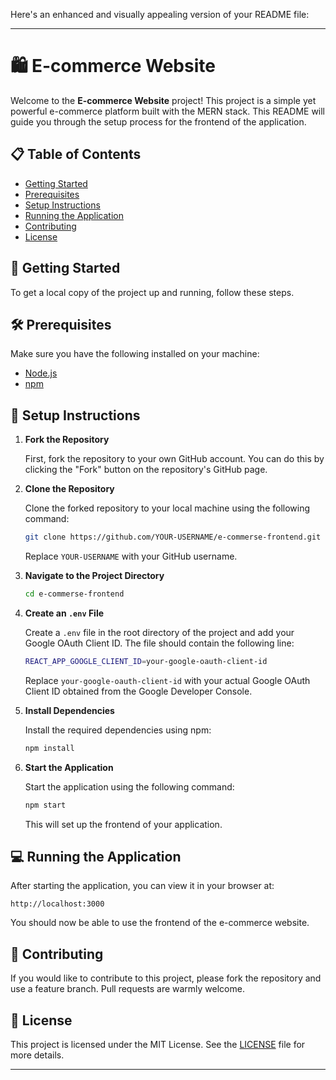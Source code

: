 Here's an enhanced and visually appealing version of your README file:

---

# 🛍️ E-commerce Website

Welcome to the **E-commerce Website** project! This project is a simple yet powerful e-commerce platform built with the MERN stack. This README will guide you through the setup process for the frontend of the application.

## 📋 Table of Contents
- [Getting Started](#getting-started)
- [Prerequisites](#prerequisites)
- [Setup Instructions](#setup-instructions)
- [Running the Application](#running-the-application)
- [Contributing](#contributing)
- [License](#license)

## 🚀 Getting Started

To get a local copy of the project up and running, follow these steps.

## 🛠 Prerequisites

Make sure you have the following installed on your machine:

- [Node.js](https://nodejs.org/)
- [npm](https://www.npmjs.com/)

## 🔧 Setup Instructions

1. **Fork the Repository**

   First, fork the repository to your own GitHub account. You can do this by clicking the "Fork" button on the repository's GitHub page.

2. **Clone the Repository**

   Clone the forked repository to your local machine using the following command:

   ```sh
   git clone https://github.com/YOUR-USERNAME/e-commerse-frontend.git
   ```

   Replace `YOUR-USERNAME` with your GitHub username.

3. **Navigate to the Project Directory**

   ```sh
   cd e-commerse-frontend
   ```

4. **Create an `.env` File**

   Create a `.env` file in the root directory of the project and add your Google OAuth Client ID. The file should contain the following line:

   ```sh
   REACT_APP_GOOGLE_CLIENT_ID=your-google-oauth-client-id
   ```

   Replace `your-google-oauth-client-id` with your actual Google OAuth Client ID obtained from the Google Developer Console.

5. **Install Dependencies**

   Install the required dependencies using npm:

   ```sh
   npm install
   ```

6. **Start the Application**

   Start the application using the following command:

   ```sh
   npm start
   ```

   This will set up the frontend of your application.

## 💻 Running the Application

After starting the application, you can view it in your browser at:

```
http://localhost:3000
```

You should now be able to use the frontend of the e-commerce website.

## 🤝 Contributing

If you would like to contribute to this project, please fork the repository and use a feature branch. Pull requests are warmly welcome.

## 📄 License

This project is licensed under the MIT License. See the [LICENSE](LICENSE) file for more details.

---
